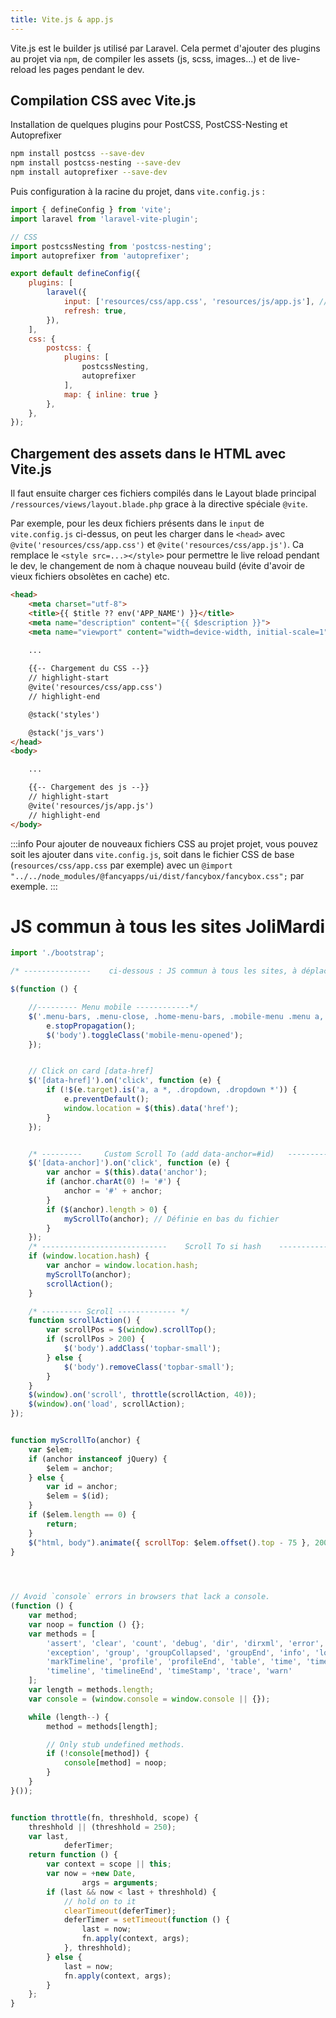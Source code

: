 ```yaml
---
title: Vite.js & app.js
---
```


Vite.js est le builder js utilisé par Laravel. Cela permet d'ajouter des plugins au projet via `npm`, de compiler les assets (js, scss, images...) et de live-reload les pages pendant le dev.

## Compilation CSS avec Vite.js

Installation de quelques plugins pour PostCSS, PostCSS-Nesting et Autoprefixer

```bash
npm install postcss --save-dev
npm install postcss-nesting --save-dev
npm install autoprefixer --save-dev
```

Puis configuration à la racine du projet, dans `vite.config.js` :

```js title="/vite.config.js"
import { defineConfig } from 'vite';
import laravel from 'laravel-vite-plugin';

// CSS
import postcssNesting from 'postcss-nesting';
import autoprefixer from 'autoprefixer';

export default defineConfig({
    plugins: [
        laravel({
            input: ['resources/css/app.css', 'resources/js/app.js'], // Ajouter ici les ressources à compiler
            refresh: true,
        }),
    ],
    css: {
        postcss: {
            plugins: [
                postcssNesting,
                autoprefixer
            ],
            map: { inline: true }
        },
    },
});
```


## Chargement des assets dans le HTML avec Vite.js

Il faut ensuite charger ces fichiers compilés dans le Layout blade principal `/ressources/views/layout.blade.php` grace à la directive spéciale `@vite`.

Par exemple, pour les deux fichiers présents dans le `input` de `vite.config.js` ci-dessus, on peut les charger dans le `<head>` avec `@vite('resources/css/app.css')` et `@vite('resources/css/app.js')`. Ca remplace le `<style src=...></style>` pour permettre le live reload pendant le dev, le changement de nom à chaque nouveau build (évite d'avoir de vieux fichiers obsolètes en cache) etc.

```html title="/ressources/views/layout.blade.php"
<head>
    <meta charset="utf-8">
    <title>{{ $title ?? env('APP_NAME') }}</title>
    <meta name="description" content="{{ $description }}">
    <meta name="viewport" content="width=device-width, initial-scale=1">
    
    ...

    {{-- Chargement du CSS --}}
    // highlight-start
    @vite('resources/css/app.css')
    // highlight-end

    @stack('styles')

    @stack('js_vars')
</head>
<body>

    ...

    {{-- Chargement des js --}}
    // highlight-start
    @vite('resources/js/app.js')
    // highlight-end
</body>
```

:::info
Pour ajouter de nouveaux fichiers CSS au projet projet, vous pouvez soit les ajouter dans `vite.config.js`, soit dans le fichier CSS de base (`resources/css/app.css` par exemple) avec un `@import "../../node_modules/@fancyapps/ui/dist/fancybox/fancybox.css";` par exemple.
:::



# JS commun à tous les sites JoliMardi
```js title="/ressources/js/app.js"
import './bootstrap';

/* ---------------    ci-dessous : JS commun à tous les sites, à déplacer   ---------------------- */

$(function () {

    //--------- Menu mobile ------------*/
    $('.menu-bars, .menu-close, .home-menu-bars, .mobile-menu .menu a, .menu-overlay').click(function (e) {
        e.stopPropagation();
        $('body').toggleClass('mobile-menu-opened');
    });


    // Click on card [data-href]
    $('[data-href]').on('click', function (e) {
        if (!$(e.target).is('a, a *, .dropdown, .dropdown *')) {
            e.preventDefault();
            window.location = $(this).data('href');
        }
    });


    /* ---------     Custom Scroll To (add data-anchor=#id)   ------------------------ */
    $('[data-anchor]').on('click', function (e) {
        var anchor = $(this).data('anchor');
        if (anchor.charAt(0) != '#') {
            anchor = '#' + anchor;
        }
        if ($(anchor).length > 0) {
            myScrollTo(anchor); // Définie en bas du fichier
        }
    });
    /* ----------------------------    Scroll To si hash    ------------------------ */
    if (window.location.hash) {
        var anchor = window.location.hash;
        myScrollTo(anchor);
        scrollAction();
    }

    /* --------- Scroll ------------- */
    function scrollAction() {
        var scrollPos = $(window).scrollTop();
        if (scrollPos > 200) {
            $('body').addClass('topbar-small');
        } else {
            $('body').removeClass('topbar-small');
        }
    }
    $(window).on('scroll', throttle(scrollAction, 40));
    $(window).on('load', scrollAction);
});


function myScrollTo(anchor) {
    var $elem;
    if (anchor instanceof jQuery) {
        $elem = anchor;
    } else {
        var id = anchor;
        $elem = $(id);
    }
    if ($elem.length == 0) {
        return;
    }
    $("html, body").animate({ scrollTop: $elem.offset().top - 75 }, 200);
}


 

// Avoid `console` errors in browsers that lack a console.
(function () {
    var method;
    var noop = function () {};
    var methods = [
        'assert', 'clear', 'count', 'debug', 'dir', 'dirxml', 'error',
        'exception', 'group', 'groupCollapsed', 'groupEnd', 'info', 'log',
        'markTimeline', 'profile', 'profileEnd', 'table', 'time', 'timeEnd',
        'timeline', 'timelineEnd', 'timeStamp', 'trace', 'warn'
    ];
    var length = methods.length;
    var console = (window.console = window.console || {});

    while (length--) {
        method = methods[length];

        // Only stub undefined methods.
        if (!console[method]) {
            console[method] = noop;
        }
    }
}());


function throttle(fn, threshhold, scope) {
    threshhold || (threshhold = 250);
    var last,
            deferTimer;
    return function () {
        var context = scope || this;
        var now = +new Date,
                args = arguments;
        if (last && now < last + threshhold) {
            // hold on to it
            clearTimeout(deferTimer);
            deferTimer = setTimeout(function () {
                last = now;
                fn.apply(context, args);
            }, threshhold);
        } else {
            last = now;
            fn.apply(context, args);
        }
    };
}
```
